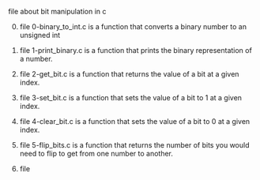 file about bit manipulation in c

0. file 0-binary_to_int.c is a function that converts a binary number to an unsigned int

1. file 1-print_binary.c is a function that prints the binary representation of a number.

2. file 2-get_bit.c is a function that returns the value of a bit at a given index.

3. file 3-set_bit.c is a function that sets the value of a bit to 1 at a given index.

4. file 4-clear_bit.c is a function that sets the value of a bit to 0 at a given index.

5. file  5-flip_bits.c is a function that returns the number of bits you would need to flip to get from one number to another.

100. file 
